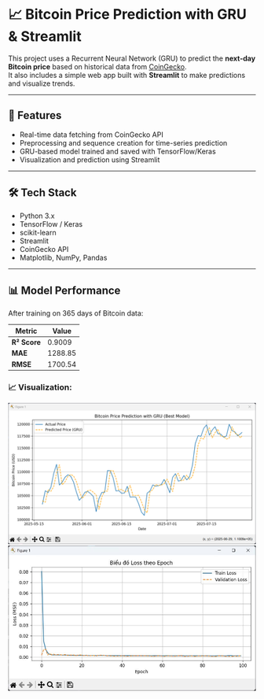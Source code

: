 # 📈 Bitcoin Price Prediction with GRU & Streamlit

This project uses a Recurrent Neural Network (GRU) to predict the **next-day Bitcoin price** based on historical data from [CoinGecko](https://www.coingecko.com/).  
It also includes a simple web app built with **Streamlit** to make predictions and visualize trends.

---

## 🚀 Features

- Real-time data fetching from CoinGecko API
- Preprocessing and sequence creation for time-series prediction
- GRU-based model trained and saved with TensorFlow/Keras
- Visualization and prediction using Streamlit

---

## 🛠️ Tech Stack

- Python 3.x
- TensorFlow / Keras
- scikit-learn
- Streamlit
- CoinGecko API
- Matplotlib, NumPy, Pandas

---
## 📊 Model Performance

After training on 365 days of Bitcoin data:

| Metric        | Value   |
|---------------|---------|
| **R² Score**  | 0.9009  |
| **MAE**       | 1288.85 |
| **RMSE**      | 1700.54 |

### 📈 Visualization:
![Predicted vs Actual](output/predicted_vs_actual.png)
![Loss Curve](output/loss_curve.jpg)
